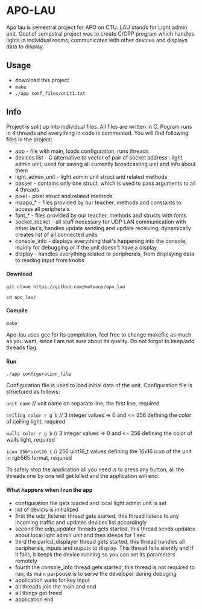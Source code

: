 # APO-LAU
Apo lau is semestral project for APO on CTU. LAU stands for Light admin unit.
Goal of semestral project was to create C/CPP program which handles lights in individual rooms, communicates with other devices and displays data to display.
## Usage ##
- download this project
- `make`
- `./app conf_files/unit1.txt`

## Info ##
Project is split up into individual files. All files are written in C. Pogram runs in 4 threads and everything in code is commented.
You will find following files in the project:
- app - file with main, loads configuration, runs threads
- devices list - C alternative to vector of pair of socket address : light admin unit, used for saving all currently broadcasting unit and info about them
- light_admin_unit - light admin unit struct and related methods
- passer - contains only one struct, which is used to pass arguments to all 4 threads
- pixel - pixel struct and related methods
- mzapo_* - files provided by our teacher, methods and constants to access all peripherals
- font_* - files provided by our teacher, methods and structs with fonts
- socket_rocket - all stuff necessary for UDP LAN communication with other lau's, handles update sending and update receiving, dynamically creates list of all connected units
- console_info - displays everything that's happening into the console, mainly for debugging or if the unit doesn't have a display
- display - handles everything related to peripherals, from displaying data to reading input from knobs

#### Download ####
`git clone https://github.com/matoous/apo_lau`

`cd apo_lau/`

#### Compile ####

`make`

Apo-lau uses gcc for its compilation, feel free to change makefile as much as you want, since I am not sure about its quality. Do not forget to keep/add threads flag.

#### Run ####

`./app configuration_file`

Configuration file is used to load initial data of the unit. Configuration file is structured as follows:

`unit name`  // unit name on separate line, the first line, required

`ceiling color r g b` // 3 integer values => 0 and <= 256 defining the color of ceiling light, required

`walls color r g b` // 3 integer values => 0 and <= 256 defining the color of walls light, required

`icon 256*uint16_t` // 256 uint16_t values defining the 16x16 icon of the unit in rgb565 format, required

To safely stop the application all you need is to press any button, all the threads one by one will get killed
and the application will end.

#### What happens when I run the app ####
- configuration file gets loaded and local light admin unit is set
- list of devicis is initialized
- first the udp_listener thread gets started, this thread listens to any incoming traffic and updates devices list accordingly
- second the udp_updater threads gets started, this thread sends updates about local light admin unit and then sleeps for 1 sec
- third the parlcd_displayer thread gets started, this thread handles all peripherals, inputs and ouputs to display. This thread fails silently and if it fails, it keeps the device running so you can set its parameters remotely
- fourth the console_info thread gets started, this thread is not required to run, its main purpouse is to serve the developer during debuging
- application waits for key input
- all threads join the main and end
- all things get freed
- application end
